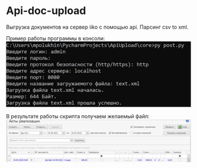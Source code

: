 # Api-doc-upload
Выгрузка документов на сервер iiko с помощью api.
Парсинг csv to xml.

Пример работы программы в консоли:
![./lib/screenshots/work-example.png](./lib/screenshots/work-example.png)  
  
В результате работы скрипта получаем желаемый файл:
![./lib/screenshots/doc-in-iiko.jpeg](./lib/screenshots/doc-in-iiko.jpeg) 
